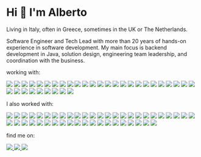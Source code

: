 <h1>Hi 👋 I'm Alberto</h1>

<p>Living in Italy, often in Greece, sometimes in the UK or The Netherlands.</p>

<p>Software Engineer and Tech Lead with more than 20 years of hands-on experience in software development. My main focus is backend development in Java, solution design, engineering team leadership, and coordination with the business.<p>

<!--
  https://shields.io/
  https://simpleicons.org/
-->

working with:
<p>
  <img src="https://img.shields.io/badge/java-%23007396.svg?&style=for-the-badge&logo=openjdk&logoColor=white"/>
  <img src="https://img.shields.io/badge/python-%233776AB.svg?&style=for-the-badge&logo=python&logoColor=white"/>
  <img src="https://img.shields.io/badge/dart-%230175C2.svg?&style=for-the-badge&logo=dart&logoColor=white"/>
  
  <img src="https://img.shields.io/badge/spring-%236DB33F.svg?&style=for-the-badge&logo=spring&logoColor=white"/>
  <img src="https://img.shields.io/badge/springboot-%236DB33F.svg?&style=for-the-badge&logo=springboot&logoColor=white"/>
  <img src="https://img.shields.io/badge/quarkus-%234695EB.svg?&style=for-the-badge&logo=quarkus&logoColor=black"/>
  <img src="https://img.shields.io/badge/flutter-%2302569B.svg?&style=for-the-badge&logo=flutter&logoColor=white"/>

  <img src="https://img.shields.io/badge/mariadb-%23003545.svg?&style=for-the-badge&logo=mariadb&logoColor=white"/>
  <img src="https://img.shields.io/badge/kafka-%23231F20.svg?&style=for-the-badge&logo=apachekafka&logoColor=white"/>
  <img src="https://img.shields.io/badge/netlify-%23139CAB.svg?&style=for-the-badge&logo=netlify&logoColor=white"/>
  <img src="https://img.shields.io/badge/aws-%23FF9900.svg?&style=for-the-badge&logo=amazon&logoColor=white"/>
  <img src="https://img.shields.io/badge/docker-%23007bff.svg?&style=for-the-badge&logo=docker&logoColor=white"/>
  <img src="https://img.shields.io/badge/kubernetes-%23007bff.svg?&style=for-the-badge&logo=kubernetes&logoColor=white"/>
  <img src="https://img.shields.io/badge/k9s-%23000000.svg?&style=for-the-badge&logo=kubernetes&logoColor=white"/>
  <img src="https://img.shields.io/badge/github-%23000000.svg?&style=for-the-badge&logo=github&logoColor=white"/>
  <img src="https://img.shields.io/badge/intellijidea-%23000000.svg?&style=for-the-badge&logo=intellijidea&logoColor=white"/>
  <img src="https://img.shields.io/badge/pycharm-%23000000.svg?&style=for-the-badge&logo=pycharm&logoColor=white"/>
  <img src="https://img.shields.io/badge/vim-%23019733.svg?&style=for-the-badge&logo=vim&logoColor=white"/>
  <img src="https://img.shields.io/badge/sonarqube-%234E9BCD.svg?&style=for-the-badge&logo=sonarqube&logoColor=white"/>
  <img src="https://img.shields.io/badge/jira-%230052CC.svg?&style=for-the-badge&logo=jira&logoColor=white"/>
  <img src="https://img.shields.io/badge/bitbucket-%230052CC.svg?&style=for-the-badge&logo=bitbucket&logoColor=white"/>
  <img src="https://img.shields.io/badge/confluence-%230052CC.svg?&style=for-the-badge&logo=confluence&logoColor=white"/>
  <img src="https://img.shields.io/badge/obsidian-%237C3AED.svg?&style=for-the-badge&logo=obsidian&logoColor=white"/>
  <img src="https://img.shields.io/badge/gradle-%2302303A.svg?&style=for-the-badge&logo=gradle&logoColor=white"/>
  <img src="https://img.shields.io/badge/slack-%234A154B.svg?&style=for-the-badge&logo=slack&logoColor=white"/>
  <img src="https://img.shields.io/badge/gitlab-%23FC6D26.svg?&style=for-the-badge&logo=gitlab&logoColor=white"/>
  <img src="https://img.shields.io/badge/maven-%23C71A36.svg?&style=for-the-badge&logo=apachemaven&logoColor=white"/>
  <img src="https://img.shields.io/badge/git-%23F05032.svg?&style=for-the-badge&logo=git&logoColor=white"/>
  <img src="https://img.shields.io/badge/grafana-%23F46800.svg?&style=for-the-badge&logo=grafana&logoColor=white"/>
  <img src="https://img.shields.io/badge/kibana-%23005571.svg?&style=for-the-badge&logo=kibana&logoColor=white"/>
  <img src="https://img.shields.io/badge/prometheus-%23E6522C.svg?&style=for-the-badge&logo=prometheus&logoColor=white"/>
  <img src="https://img.shields.io/badge/ollama-%23000000.svg?&style=for-the-badge&logo=ollama&logoColor=white"/>
  <img src="https://img.shields.io/badge/mistral_ai-%23FE0008.svg?&style=for-the-badge&logo=ollama&logoColor=white"/>
  <img src="https://img.shields.io/badge/llama-%230668E1.svg?&style=for-the-badge&logo=ollama&logoColor=white"/>
</p>

I also worked with:
<p>
  <img src="https://img.shields.io/badge/c-%23A8B9CC.svg?&style=for-the-badge&logo=c&logoColor=black"/>
  <img src="https://img.shields.io/badge/c++-%2300599C.svg?&style=for-the-badge&logo=cplusplus&logoColor=white"/>
  <img src="https://img.shields.io/badge/typescript-%233178C6.svg?&style=for-the-badge&logo=typescript&logoColor=white"/>
  <img src="https://img.shields.io/badge/javascript-%23F7DF1E.svg?&style=for-the-badge&logo=javascript&logoColor=black"/>
  <img src="https://img.shields.io/badge/scala-%23DC322F.svg?&style=for-the-badge&logo=scala&logoColor=white"/>
  <img src="https://img.shields.io/badge/kotlin-%237F52FF.svg?&style=for-the-badge&logo=kotlin&logoColor=white"/>
  
  <img src="https://img.shields.io/badge/struts-%2317233b.svg?&style=for-the-badge&logo=apache&logoColor=white"/>
  <img src="https://img.shields.io/badge/react-%2361DAFB.svg?&style=for-the-badge&logo=react&logoColor=black"/>
  <img src="https://img.shields.io/badge/react_native-%2361DAFB.svg?&style=for-the-badge&logo=react&logoColor=black"/>
  <img src="https://img.shields.io/badge/angular-%230F0F11.svg?&style=for-the-badge&logo=angular&logoColor=white"/>
  <img src="https://img.shields.io/badge/spring_mvc-%236DB33F.svg?&style=for-the-badge&logo=spring&logoColor=white"/>
  <img src="https://img.shields.io/badge/spring_data-%236DB33F.svg?&style=for-the-badge&logo=spring&logoColor=white"/>
  <img src="https://img.shields.io/badge/spring_cloud-%236DB33F.svg?&style=for-the-badge&logo=spring&logoColor=white"/>
  <img src="https://img.shields.io/badge/spring_integration-%236DB33F.svg?&style=for-the-badge&logo=spring&logoColor=white"/>
  <img src="https://img.shields.io/badge/jquery-%230769AD.svg?&style=for-the-badge&logo=jquery&logoColor=white"/>
  <img src="https://img.shields.io/badge/camel-%23E97826.svg?&style=for-the-badge&logo=apache&logoColor=white"/>
  <img src="https://img.shields.io/badge/wicket-%23FF9925.svg?&style=for-the-badge&logo=apache&logoColor=white"/>
  <img src="https://img.shields.io/badge/llamaindex-%231E2129.svg?&style=for-the-badge&logo=python&logoColor=white"/>
  <img src="https://img.shields.io/badge/streamlit-%23FF4B4B.svg?&style=for-the-badge&logo=streamlit&logoColor=white"/>

  <img src="https://img.shields.io/badge/chroma_db-%23020817.svg?&style=for-the-badge&logo=ollama&logoColor=white"/>
  <img src="https://img.shields.io/badge/opentelemetry-%23000000.svg?&style=for-the-badge&logo=opentelemetry&logoColor=white"/>
  <img src="https://img.shields.io/badge/newrelic-%231CE783.svg?&style=for-the-badge&logo=newrelic&logoColor=white"/>
  <img src="https://img.shields.io/badge/postgresql-%23336791.svg?&style=for-the-badge&logo=postgresql&logoColor=white"/>
  <img src="https://img.shields.io/badge/tomcat-%23F8DC75.svg?&style=for-the-badge&logo=apachetomcat&logoColor=black"/>
  <img src="https://img.shields.io/badge/weblogic-%23F80000.svg?&style=for-the-badge&logo=openjdk&logoColor=black"/>
  <img src="https://img.shields.io/badge/jboss-%23F80000.svg?&style=for-the-badge&logo=openjdk&logoColor=black"/>
  <img src="https://img.shields.io/badge/alfresco-%23006334.svg?&style=for-the-badge&logo=openjdk&logoColor=black"/>
  <img src="https://img.shields.io/badge/liferay-%230363CF.svg?&style=for-the-badge&logo=openjdk&logoColor=black"/>
  <img src="https://img.shields.io/badge/rabbitmq-%23FF6600.svg?&style=for-the-badge&logo=rabbitmq&logoColor=white"/>
  <img src="https://img.shields.io/badge/mysql-%234479A1.svg?&style=for-the-badge&logo=mysql&logoColor=white"/>
  <img src="https://img.shields.io/badge/oracle_db-%23F80000.svg?&style=for-the-badge&logoColor=white"/>
  <img src="https://img.shields.io/badge/jenkins-%23DC3545.svg?&style=for-the-badge&logo=jenkins&logoColor=white"/>
  <img src="https://img.shields.io/badge/gnubash-%234EAA25.svg?&style=for-the-badge&logo=gnubash&logoColor=white"/>
  <img src="https://img.shields.io/badge/visualstudiocode-%23007ACC.svg?&style=for-the-badge&logo=visualstudiocode&logoColor=white"/>
  <img src="https://img.shields.io/badge/hazelcast-%23C6FF3A.svg?&style=for-the-badge&logo=openjdk&logoColor=black"/>
  <img src="https://img.shields.io/badge/ant-%23A82C7C.svg?&style=for-the-badge&logo=apache&logoColor=white"/>
  <img src="https://img.shields.io/badge/subversion-%23819DCA.svg?&style=for-the-badge&logo=apache&logoColor=white"/>
  <img src="https://img.shields.io/badge/clearcase-%231D87A3.svg?&style=for-the-badge&logoColor=white"/>
  <img src="https://img.shields.io/badge/websphere-%23705F9D.svg?&style=for-the-badge&logoColor=white"/>
  <img src="https://img.shields.io/badge/activemq-%2378932C.svg?&style=for-the-badge&logo=apache&logoColor=white"/>
  <img src="https://img.shields.io/badge/tamino_db-%230899CC.svg?&style=for-the-badge&logoColor=white"/>
  <img src="https://img.shields.io/badge/marklogic_db-%2382E93D.svg?&style=for-the-badge&logoColor=white"/>
  <img src="https://img.shields.io/badge/openshift-%23EE0000.svg?&style=for-the-badge&logo=redhatopenshift&logoColor=white"/>
  <img src="https://img.shields.io/badge/archimate-%232167D1.svg?&style=for-the-badge&logoColor=white"/>
  <img src="https://img.shields.io/badge/snyk-%234C4A73.svg?&style=for-the-badge&logo=snyk&logoColor=white"/>
</p>
  
find me on:  
<p>
  <a href="https://www.linkedin.com/in/albertorossotto/">
    <img src="https://img.shields.io/badge/linkedin%20-%230A66C2.svg?&style=for-the-badge&logo=linkedin&logoColor=white"/>
  </a>
  <a href="https://blog.rossotto.net">
    <img src="https://img.shields.io/badge/blog%20-%23DC3545.svg?&style=for-the-badge&logo=blogger&logoColor=white"/>
  </a>
  <a href="https://gitlab.com/alberto.rossotto">
    <img src="https://img.shields.io/badge/gitlab%20-%23FC6D26.svg?&style=for-the-badge&logo=gitlab&logoColor=white"/>
  </a>
</p>
